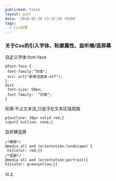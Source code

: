 ```yaml
---
published: false
layout: post
date: '2018-02-20 13:32:20 +0300'
tags:
  - Css效果
---
```

### 关于Css的引入字体、轮廓属性、监听横/竖屏幕


自定义字体:font-face

```
@font-face {
 font-family:”刘体";
 src: url("新蒂泡芙体.otf");
}
div{
 font-size: 50px;
 font-family:  “刘体";
}
```

轮廓:不占文本流,只是浮在文本区域周围

```
p{outline: 10px solid red;}
input{ outline: none;}
```

监听横竖屏

```
/*横屏*/
@media all and (orientation:landscape) {
 h1{color: red;}}
/*竖屏*/
@media all and (orientation:portrait){
h1{color: greenyellow;}}
```

以上